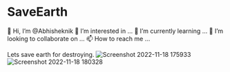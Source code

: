 # SaveEarth
👋 Hi, I’m @Abhisheknik
👀 I’m interested in ...
🌱 I’m currently learning ...
💞️ I’m looking to collaborate on ...
📫 How to reach me ...


Lets save earth for destroying.
![Screenshot 2022-11-18 175933](https://user-images.githubusercontent.com/79035081/202705368-48d5324b-801f-4acc-a820-3dc6ff6ced0a.png)
![Screenshot 2022-11-18 180328](https://user-images.githubusercontent.com/79035081/202705953-f2b5e4e6-0e61-4f2f-84fe-123c00b93428.png)


